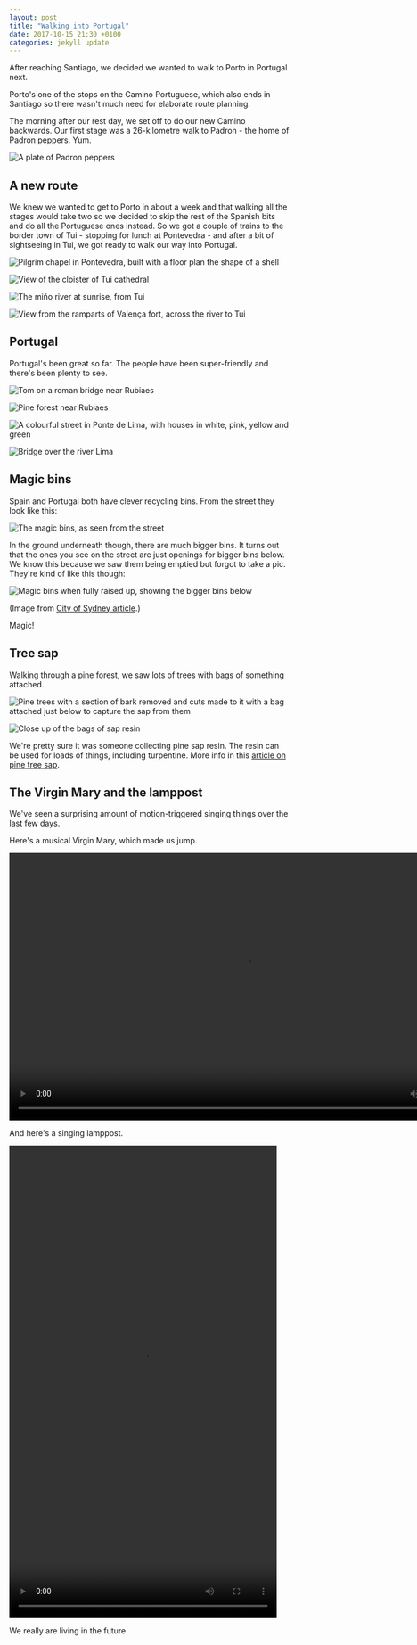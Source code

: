 ```yaml
---
layout: post
title: "Walking into Portugal"
date: 2017-10-15 21:30 +0100
categories: jekyll update
---
```


After reaching Santiago, we decided we wanted to walk to Porto in Portugal next.

Porto's one of the stops on the Camino Portuguese, which also ends in Santiago so there wasn't much need for elaborate route planning.

The morning after our rest day, we set off to do our new Camino backwards. Our first stage was a 26-kilometre walk to Padron - the home of Padron peppers. Yum.

![A plate of Padron peppers](https://github.com/tombye/trexit/raw/gh-pages/assets/images/padron-peppers.jpg)

## A new route

We knew we wanted to get to Porto in about a week and that walking all the stages would take two so we decided to skip the rest of the Spanish bits and do all the Portuguese ones instead. So we got a couple of trains to the border town of Tui - stopping for lunch at Pontevedra - and after a bit of sightseeing in Tui, we got ready to walk our way into Portugal.

![Pilgrim chapel in Pontevedra, built with a floor plan the shape of a shell](https://github.com/tombye/trexit/raw/gh-pages/assets/images/pilgrim-chapel-in-pondevedra.jpg)

![View of the cloister of Tui cathedral](https://github.com/tombye/trexit/raw/gh-pages/assets/images/tui-cathedral-cloister.jpg)

![The miňo river at sunrise, from Tui](https://github.com/tombye/trexit/raw/gh-pages/assets/images/mino-river-from-tui.jpg)

![View from the ramparts of Valença fort, across the river to Tui](https://github.com/tombye/trexit/raw/gh-pages/assets/images/view-from-valenca-fort.jpg)

## Portugal

Portugal's been great so far. The people have been super-friendly and there's been plenty to see.

![Tom on a roman bridge near Rubiaes](https://github.com/tombye/trexit/raw/gh-pages/assets/images/tom-on-roman-bridge.jpg)

![Pine forest near Rubiaes](https://github.com/tombye/trexit/raw/gh-pages/assets/images/pine-forest-near-rubiaes.jpg)

![A colourful street in Ponte de Lima, with houses in white, pink, yellow and green](https://github.com/tombye/trexit/raw/gh-pages/assets/images/colourful-houses-in-ponte-de-lima.jpg)

![Bridge over the river Lima](https://github.com/tombye/trexit/raw/gh-pages/assets/images/bridge-over-river-lima.jpg)

## Magic bins

Spain and Portugal both have clever recycling bins. From the street they look like this:

![The magic bins, as seen from the street](https://github.com/tombye/trexit/raw/gh-pages/assets/images/magic-recycling-bins.jpg)

In the ground underneath though, there are much bigger bins. It turns out that the ones you see on the street are just openings for bigger bins below. We know this because we saw them being emptied but forgot to take a pic. They're kind of like this though:

![Magic bins when fully raised up, showing the bigger bins below](https://github.com/tombye/trexit/raw/gh-pages/assets/images/Royston-Street-underground-bins.jpg)

(Image from [City of Sydney article](http://www.cityofsydney.nsw.gov.au/vision/better-infrastructure/buildings-and-facilities/completed/underground-waste-trial).)

Magic!

## Tree sap

Walking through a pine forest, we saw lots of trees with bags of something attached. 

![Pine trees with a section of bark removed and cuts made to it with a bag attached just below to capture the sap from them]( https://github.com/tombye/trexit/raw/gh-pages/assets/images/pine-trees-bled-for-sap.jpg)

![Close up of the bags of sap resin](https://github.com/tombye/trexit/raw/gh-pages/assets/images/close-up-of-pine-tree-sap-bleeding.jpg)

We're pretty sure it was someone collecting pine sap resin. The resin can be used for loads of things, including turpentine. More info in this [article on pine tree sap](https://sciencing.com/do-trees-give-off-sap-6536543.html).

## The Virgin Mary and the lamppost 

We've seen a surprising amount of motion-triggered singing things over the last few days.

Here's a musical Virgin Mary, which made us jump.

<video src="https://github.com/tombye/trexit/raw/gh-pages/assets/images/musical-shrine.mp4" controls height="480" width="848" preload="metadata"><a href="https://github.com/tombye/trexit/raw/gh-pages/assets/images/musical-shrine.mp4">Download this video of a musical shrine to the virgin Mary</a></video>

And here's a singing lamppost.

<video src="https://github.com/tombye/trexit/raw/gh-pages/assets/images/musical-lamppost.mp4" controls height="848" width="480" preload="metadata"><a href="https://github.com/tombye/trexit/raw/gh-pages/assets/images/musical-lamppost.mp4">Download this video of a lamppost in Pontevedra de Lima broadcasting music.</a></video>

We really are living in the future.
